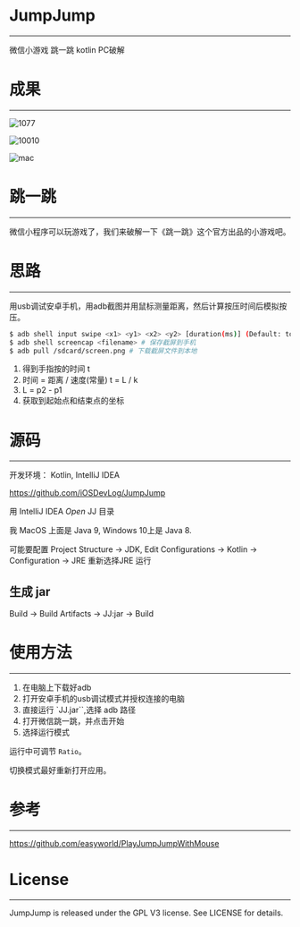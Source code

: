 
# JumpJump
---

微信小游戏 跳一跳 kotlin PC破解

# 成果
---

![1077](https://github.com/iOSDevLog/JumpJump/raw/master/screenshot.jpg)

![10010](https://github.com/iOSDevLog/JumpJump/raw/master/10010.jpg)

![mac](https://github.com/iOSDevLog/JumpJump/raw/master/mac.png)

# 跳一跳
---

微信小程序可以玩游戏了，我们来破解一下《跳一跳》这个官方出品的小游戏吧。

# 思路
---

用usb调试安卓手机，用adb截图并用鼠标测量距离，然后计算按压时间后模拟按压。

```bash
$ adb shell input swipe <x1> <y1> <x2> <y2> [duration(ms)] (Default: touchscreen) # 模拟长按
$ adb shell screencap <filename> # 保存截屏到手机
$ adb pull /sdcard/screen.png # 下载截屏文件到本地
```

1. 得到手指按的时间 t
1. 时间 = 距离 / 速度(常量) t = L / k
1. L = p2 - p1
1. 获取到起始点和结束点的坐标

# 源码
---

开发环境： Kotlin, IntelliJ IDEA

<https://github.com/iOSDevLog/JumpJump>

用 IntelliJ IDEA *Open* JJ 目录

我 MacOS 上面是 Java 9, Windows 10上是 Java 8.

可能要配置 Project Structure -> JDK, Edit Configurations -> Kotlin -> Configuration -> JRE 重新选择JRE 运行

## 生成 jar

Build -> Build Artifacts -> JJ:jar -> Build

# 使用方法
---

1. 在电脑上下载好adb
1. 打开安卓手机的usb调试模式并授权连接的电脑
1. 直接运行 `JJ.jar``,选择 adb 路径
1. 打开微信跳一跳，并点击开始
1. 选择运行模式

运行中可调节 `Ratio`。

切换模式最好重新打开应用。

# 参考
---

<https://github.com/easyworld/PlayJumpJumpWithMouse>

# License
---

JumpJump is released under the GPL V3 license. See LICENSE for details.
